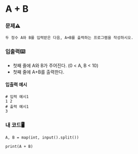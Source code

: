 # A + B

### 문제⚠️
```
두 정수 A와 B를 입력받은 다음, A+B를 출력하는 프로그램을 작성하시오.
```

### 입출력⌨️
* 첫째 줄에 A와 B가 주어진다. (0 < A, B < 10)
* 첫째 줄에 A+B를 출력한다.

#### 입출력 예시
```
# 입력 예시1
1 2
# 출력 예시1
3
```

### 내 코드🖥️
```
A, B = map(int, input().split())

print(A + B)
```

